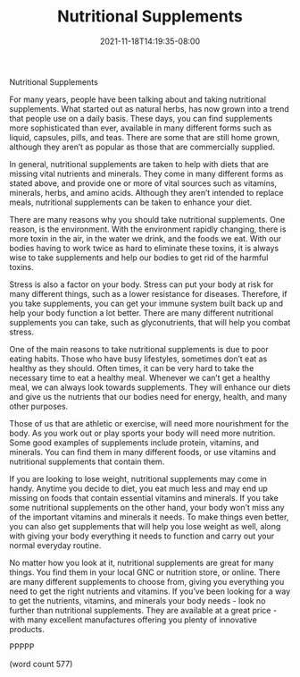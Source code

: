 ﻿---
title: "Nutritional Supplements"
date: 2021-11-18T14:19:35-08:00
description: "Vitamins and Supplements Tips for Web Success"
featured_image: "/images/Vitamins and Supplements.jpg"
tags: ["Vitamins and Supplements"]
---

Nutritional Supplements

For many years, people have been talking about and taking nutritional supplements.  What started out as natural herbs, has now grown into a trend that people use on a daily basis.  These days, you can find supplements more sophisticated than ever, available in many different forms such as liquid, capsules, pills, and teas.  There are some that are still home grown, although they aren’t as popular as those that are commercially supplied.

In general, nutritional supplements are taken to help with diets that are missing vital nutrients and minerals.  They come in many different forms as stated above, and provide one or more of vital sources such as vitamins, minerals, herbs, and amino acids.  Although they aren’t intended to replace meals, nutritional supplements can be taken to enhance your diet.

There are many reasons why you should take nutritional supplements.  One reason, is the environment.  With the environment rapidly changing, there is more toxin in the air, in the water we drink, and the foods we eat.  With our bodies having to work twice as hard to eliminate these toxins, it is always wise to take supplements and help our bodies to get rid of the harmful toxins.

Stress is also a factor on your body.  Stress can put your body at risk for many different things, such as a lower resistance for diseases.  Therefore, if you take supplements, you can get your immune system built back up and help your body function a lot better.  There are many different nutritional supplements you can take, such as glyconutrients, that will help you combat stress.

One of the main reasons to take nutritional supplements is due to poor eating habits.  Those who have busy lifestyles, sometimes don’t eat as healthy as they should.  Often times, it can be very hard to take the necessary time to eat a healthy meal.  Whenever we can’t get a healthy meal, we can always look towards supplements.  They will enhance our diets and give us the nutrients that our bodies need for energy, health, and many other purposes.

Those of us that are athletic or exercise, will need more nourishment for the body.  As you work out or play sports your body will need more nutrition.  Some good examples of supplements include protein, vitamins, and minerals.  You can find them in many different foods, or use vitamins and nutritional supplements that contain them.

If you are looking to lose weight, nutritional supplements may come in handy.  Anytime you decide to diet, you eat much less and may end up missing on foods that contain essential vitamins and minerals.  If you take some nutritional supplements on the other hand, your body won’t miss any of the important vitamins and minerals it needs.  To make things even better, you can also get supplements that will help you lose weight as well, along with giving your body everything it needs to function and carry out your normal everyday routine.

No matter how you look at it, nutritional supplements are great for many things.  You find them in your local GNC or nutrition store, or online. There are many different supplements to choose from, giving you everything you need to get the right nutrients and vitamins.  If you’ve been looking for a way to get the nutrients, vitamins, and minerals your body needs - look no further than nutritional supplements.  They are available at a great price - with many excellent manufactures offering you plenty of innovative products.

PPPPP

(word count 577)
